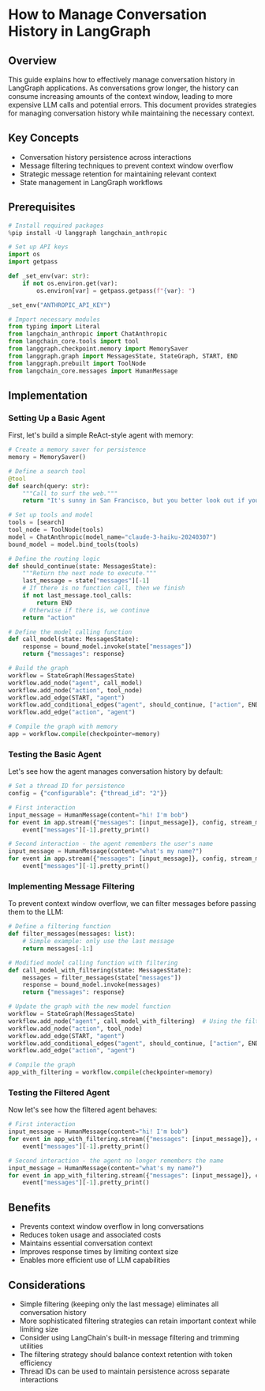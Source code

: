 # How to Manage Conversation History in LangGraph

## Overview
This guide explains how to effectively manage conversation history in LangGraph applications. As conversations grow longer, the history can consume increasing amounts of the context window, leading to more expensive LLM calls and potential errors. This document provides strategies for managing conversation history while maintaining the necessary context.

## Key Concepts
- Conversation history persistence across interactions
- Message filtering techniques to prevent context window overflow
- Strategic message retention for maintaining relevant context
- State management in LangGraph workflows

## Prerequisites
```python
# Install required packages
%pip install -U langgraph langchain_anthropic

# Set up API keys
import os
import getpass

def _set_env(var: str):
    if not os.environ.get(var):
        os.environ[var] = getpass.getpass(f"{var}: ")

_set_env("ANTHROPIC_API_KEY")

# Import necessary modules
from typing import Literal
from langchain_anthropic import ChatAnthropic
from langchain_core.tools import tool
from langgraph.checkpoint.memory import MemorySaver
from langgraph.graph import MessagesState, StateGraph, START, END
from langgraph.prebuilt import ToolNode
from langchain_core.messages import HumanMessage
```

## Implementation

### Setting Up a Basic Agent
First, let's build a simple ReAct-style agent with memory:

```python
# Create a memory saver for persistence
memory = MemorySaver()

# Define a search tool
@tool
def search(query: str):
    """Call to surf the web."""
    return "It's sunny in San Francisco, but you better look out if you're a Gemini 😈."

# Set up tools and model
tools = [search]
tool_node = ToolNode(tools)
model = ChatAnthropic(model_name="claude-3-haiku-20240307")
bound_model = model.bind_tools(tools)

# Define the routing logic
def should_continue(state: MessagesState):
    """Return the next node to execute."""
    last_message = state["messages"][-1]
    # If there is no function call, then we finish
    if not last_message.tool_calls:
        return END
    # Otherwise if there is, we continue
    return "action"

# Define the model calling function
def call_model(state: MessagesState):
    response = bound_model.invoke(state["messages"])
    return {"messages": response}

# Build the graph
workflow = StateGraph(MessagesState)
workflow.add_node("agent", call_model)
workflow.add_node("action", tool_node)
workflow.add_edge(START, "agent")
workflow.add_conditional_edges("agent", should_continue, ["action", END])
workflow.add_edge("action", "agent")

# Compile the graph with memory
app = workflow.compile(checkpointer=memory)
```

### Testing the Basic Agent
Let's see how the agent manages conversation history by default:

```python
# Set a thread ID for persistence
config = {"configurable": {"thread_id": "2"}}

# First interaction
input_message = HumanMessage(content="hi! I'm bob")
for event in app.stream({"messages": [input_message]}, config, stream_mode="values"):
    event["messages"][-1].pretty_print()

# Second interaction - the agent remembers the user's name
input_message = HumanMessage(content="what's my name?")
for event in app.stream({"messages": [input_message]}, config, stream_mode="values"):
    event["messages"][-1].pretty_print()
```

### Implementing Message Filtering
To prevent context window overflow, we can filter messages before passing them to the LLM:

```python
# Define a filtering function
def filter_messages(messages: list):
    # Simple example: only use the last message
    return messages[-1:]

# Modified model calling function with filtering
def call_model_with_filtering(state: MessagesState):
    messages = filter_messages(state["messages"])
    response = bound_model.invoke(messages)
    return {"messages": response}

# Update the graph with the new model function
workflow = StateGraph(MessagesState)
workflow.add_node("agent", call_model_with_filtering)  # Using the filtered version
workflow.add_node("action", tool_node)
workflow.add_edge(START, "agent")
workflow.add_conditional_edges("agent", should_continue, ["action", END])
workflow.add_edge("action", "agent")

# Compile the graph
app_with_filtering = workflow.compile(checkpointer=memory)
```

### Testing the Filtered Agent
Now let's see how the filtered agent behaves:

```python
# First interaction
input_message = HumanMessage(content="hi! I'm bob")
for event in app_with_filtering.stream({"messages": [input_message]}, config, stream_mode="values"):
    event["messages"][-1].pretty_print()

# Second interaction - the agent no longer remembers the name
input_message = HumanMessage(content="what's my name?")
for event in app_with_filtering.stream({"messages": [input_message]}, config, stream_mode="values"):
    event["messages"][-1].pretty_print()
```

## Benefits
- Prevents context window overflow in long conversations
- Reduces token usage and associated costs
- Maintains essential conversation context
- Improves response times by limiting context size
- Enables more efficient use of LLM capabilities

## Considerations
- Simple filtering (keeping only the last message) eliminates all conversation history
- More sophisticated filtering strategies can retain important context while limiting size
- Consider using LangChain's built-in message filtering and trimming utilities
- The filtering strategy should balance context retention with token efficiency
- Thread IDs can be used to maintain persistence across separate interactions
